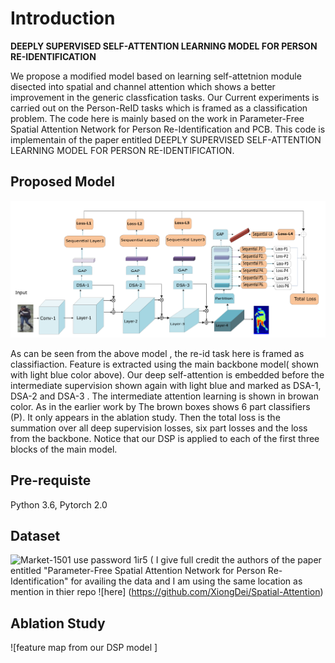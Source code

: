 
# Introduction

 
  **DEEPLY SUPERVISED SELF-ATTENTION LEARNING MODEL FOR PERSON RE-IDENTIFICATION**
  
 We propose a modified model based on learning self-attetnion module disected into  spatial and channel attention which shows a better improvement in the generic classfication tasks. Our Current experiments is carried out on the Person-ReID tasks which is framed as a classification problem. The code here is mainly based on the work in Parameter-Free Spatial Attention Network for Person Re-Identification and PCB.
This code is implementain of the paper entitled DEEPLY SUPERVISED SELF-ATTENTION LEARNING MODEL FOR PERSON RE-IDENTIFICATION. 

## Proposed Model

![Mode design](https://github.com/bmiftah/DSP_Person_ReID/blob/main/Model%20Design.png)

As can be seen from the above model , the re-id task here is framed as classifiaction. Feature is extracted using the main backbone model( shown with light blue color above). Our deep self-attention is embedded before the intermediate supervision shown again with light blue and marked as DSA-1, DSA-2 and DSA-3 . The intermediate attention learning is shown in browan color. As in the earlier work by  The brown boxes shows 6 part classifiers (P). It only appears in the ablation study. Then the total loss is the summation over all deep supervision losses, six part losses and the loss from the backbone. Notice that our DSP is applied to each of the first three blocks of the main model.


## Pre-requiste

Python 3.6, Pytorch 2.0 
## Dataset 
![Market-1501](https://pan.baidu.com/s/1qlCJEdEY7UueGL-VdhH6xw) use password 1ir5 ( I give full credit the  authors of the paper entitled "Parameter-Free Spatial Attention Network for Person Re-Identification" for availing the data and I am using the same location as mention in thier repo ![here] (https://github.com/XiongDei/Spatial-Attention)
## Ablation Study

![feature map from our DSP model ]
